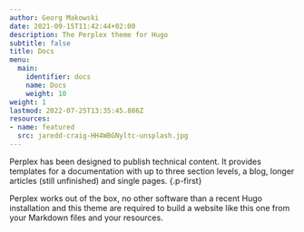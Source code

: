 ```yaml
---
author: Georg Makowski
date: 2021-09-15T11:42:44+02:00
description: The Perplex theme for Hugo
subtitle: false
title: Docs
menu:
  main:
    identifier: docs
    name: Docs
    weight: 10
weight: 1
lastmod: 2022-07-25T13:35:45.886Z
resources:
- name: featured
  src: jaredd-craig-HH4WBGNyltc-unsplash.jpg
---
```



Perplex has been designed to publish technical content. It provides templates for a documentation with up to three section levels, a blog, longer articles (still unfinished) and single pages.
{.p-first} <!--more-->

Perplex works out of the box, no other software than a recent Hugo installation and this theme are required to build a website like this one from your Markdown files and your resources.
